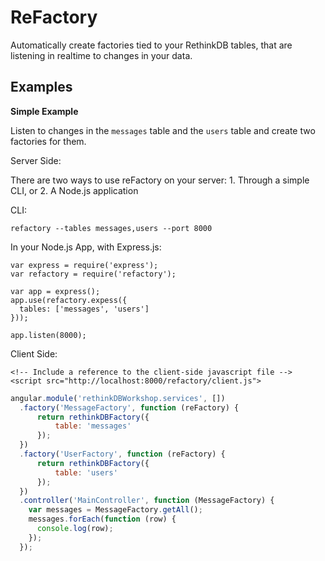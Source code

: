 # ReFactory

Automatically create factories tied to your RethinkDB tables, that are listening in realtime to changes in your data.

## Examples

**Simple Example**

Listen to changes in the `messages` table and the `users` table and create two factories for them.

Server Side:

There are two ways to use reFactory on your server: 1. Through a simple CLI, or 2. A Node.js application

CLI:

```
refactory --tables messages,users --port 8000
```

In your Node.js App, with Express.js:

```
var express = require('express');
var refactory = require('refactory');

var app = express();
app.use(refactory.expess({
  tables: ['messages', 'users']
}));

app.listen(8000);
```

Client Side:

```
<!-- Include a reference to the client-side javascript file -->
<script src="http://localhost:8000/refactory/client.js">
```

```javascript
angular.module('rethinkDBWorkshop.services', [])
  .factory('MessageFactory', function (reFactory) {
      return rethinkDBFactory({
          table: 'messages'
      });
  })
  .factory('UserFactory', function (reFactory) {
      return rethinkDBFactory({
          table: 'users'
      });
  })
  .controller('MainController', function (MessageFactory) {
    var messages = MessageFactory.getAll();
    messages.forEach(function (row) {
      console.log(row);
    });
  });
```
